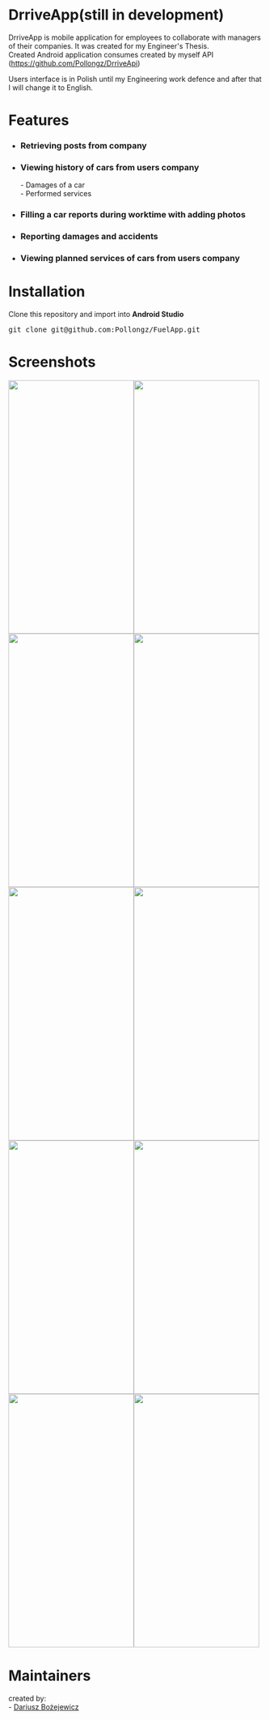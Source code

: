 # DrriveApp(still in development)

 DrriveApp is mobile application for employees to collaborate with managers of their companies. It was created for my Engineer's Thesis. <br/>
 Created Android application consumes created by myself API (https://github.com/Pollongz/DrriveApi)

 Users interface is in Polish until my Engineering work defence and after that I will change it to English.

# Features

- <h3>Retrieving posts from company</h3>
- <h3>Viewing history of cars from users company</h3>
          - Damages of a car <br/>
          - Performed services <br/>
- <h3>Filling a car reports during worktime with adding photos</h3>
- <h3>Reporting damages and accidents</h3>
- <h3>Viewing planned services of cars from users company</h3>

# Installation

Clone this repository and import into <b>Android Studio</b>

<pre>git clone git@github.com:Pollongz/FuelApp.git</pre>

# Screenshots

<img src="https://user-images.githubusercontent.com/50298954/120323452-c8f91b00-c2e5-11eb-96d1-787f65889471.jpg" width="248" height="500"><img src="https://user-images.githubusercontent.com/50298954/120323476-ceeefc00-c2e5-11eb-9593-f3d9c98c7dfa.jpg" width="248" height="500">
<img src="https://user-images.githubusercontent.com/50298954/120323489-d1e9ec80-c2e5-11eb-91d7-b8780d6d17bc.jpg" width="248" height="500"><img src="https://user-images.githubusercontent.com/50298954/120323528-dd3d1800-c2e5-11eb-8584-9ba3bd38e784.jpg" width="248" height="500">
<img src="https://user-images.githubusercontent.com/50298954/120323534-df06db80-c2e5-11eb-926e-94d77750e0ae.jpg" width="248" height="500"><img src="https://user-images.githubusercontent.com/50298954/120323583-ecbc6100-c2e5-11eb-8bff-17f793a7fdc2.jpg" width="248" height="500">
<img src="https://user-images.githubusercontent.com/50298954/120323598-f0e87e80-c2e5-11eb-8c79-8d7250cfc63c.jpg" width="248" height="500"><img src="https://user-images.githubusercontent.com/50298954/120323605-f3e36f00-c2e5-11eb-9b7e-d12f2fba08af.jpg" width="248" height="500">
<img src="https://user-images.githubusercontent.com/50298954/120323613-f6de5f80-c2e5-11eb-9ed1-486e791a5c69.jpg" width="248" height="500"><img src="https://user-images.githubusercontent.com/50298954/120323639-fc3baa00-c2e5-11eb-9b5c-d18b69e8eab7.jpg" width="248" height="500">



# Maintainers

created by: <br /> - [Dariusz Bożejewicz](https://github.com/Pollongz)

